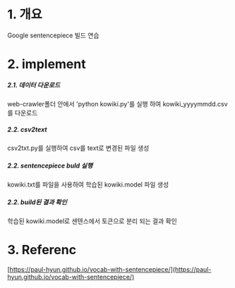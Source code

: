 # 1. 개요
Google sentencepiece 빌드 연습

# 2. implement
##### 2.1. 데이터 다운로드
web-crawler폴더 안에서 'python kowiki.py'를 실행 하여 kowiki_yyyymmdd.csv를 다운로드
##### 2.2. csv2text
csv2txt.py를 실행하여 csv를 text로 변경된 파일 생성
##### 2.2. sentencepiece buld 실행
kowiki.txt를 파일을 사용하여 학습된 kowiki.model 파일 생성

#####  2.2. build된 결과 확인
학습된 kowiki.model로 센텐스에서 토큰으로 분리 되는 결과 확인

# 3. Referenc
[https://paul-hyun.github.io/vocab-with-sentencepiece/](https://paul-hyun.github.io/vocab-with-sentencepiece/)
